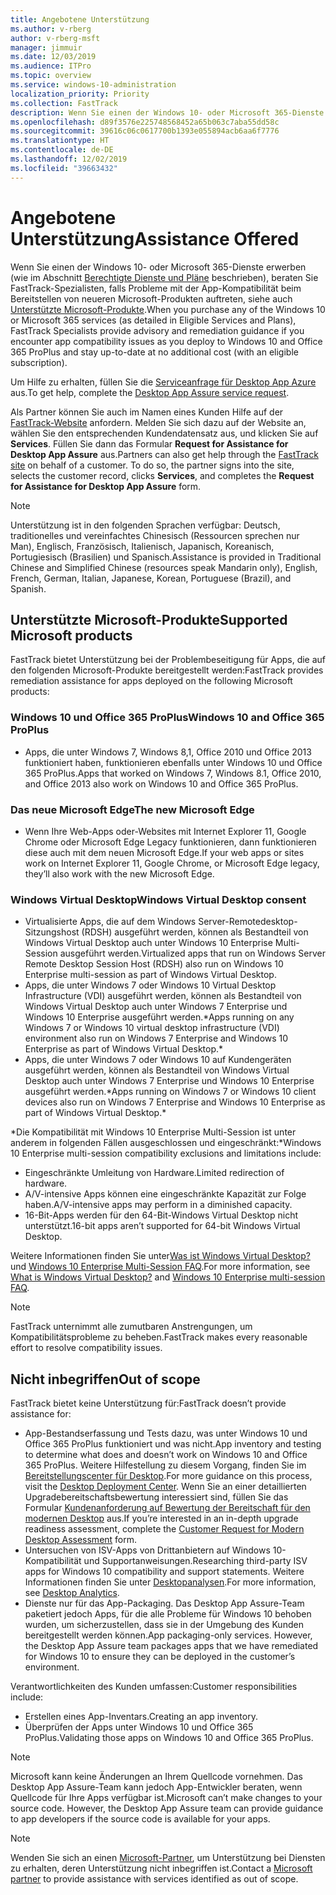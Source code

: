 ```yaml
---
title: Angebotene Unterstützung
ms.author: v-rberg
author: v-rberg-msft
manager: jimmuir
ms.date: 12/03/2019
ms.audience: ITPro
ms.topic: overview
ms.service: windows-10-administration
localization_priority: Priority
ms.collection: FastTrack
description: Wenn Sie einen der Windows 10- oder Microsoft 365-Dienste erwerben, zeigen Ihnen FastTrack-Spezialisten, wie Sie auf Windows 10 und Office 365 ProPlus bereitstellen und ohne zusätzliche Kosten (mit einem berechtigenden Abonnement) auf dem neuesten Stand bleiben.
ms.openlocfilehash: d89f3576e225748568452a65b063c7aba55dd58c
ms.sourcegitcommit: 39616c06c0617700b1393e055894acb6aa6f7776
ms.translationtype: HT
ms.contentlocale: de-DE
ms.lasthandoff: 12/02/2019
ms.locfileid: "39663432"
---
```

# <a name="assistance-offered"></a><span data-ttu-id="8de9b-103">Angebotene Unterstützung</span><span class="sxs-lookup"><span data-stu-id="8de9b-103">Assistance Offered</span></span>  

<span data-ttu-id="8de9b-104">Wenn Sie einen der Windows 10- oder Microsoft 365-Dienste erwerben (wie im Abschnitt [Berechtigte Dienste und Pläne](M365-eligible-services-and-plans.md) beschrieben), beraten Sie FastTrack-Spezialisten, falls Probleme mit der App-Kompatibilität beim Bereitstellen von neueren Microsoft-Produkten auftreten, siehe auch [Unterstützte Microsoft-Produkte](#supported-microsoft-products).</span><span class="sxs-lookup"><span data-stu-id="8de9b-104">When you purchase any of the Windows 10 or Microsoft 365 services (as detailed in Eligible Services and Plans), FastTrack Specialists provide advisory and remediation guidance if you encounter app compatibility issues as you deploy to Windows 10 and Office 365 ProPlus and stay up-to-date at no additional cost (with an eligible subscription).</span></span>

<span data-ttu-id="8de9b-105">Um Hilfe zu erhalten, füllen Sie die [Serviceanfrage für Desktop App Azure](https://go.microsoft.com/fwlink/?linkid=2022721) aus.</span><span class="sxs-lookup"><span data-stu-id="8de9b-105">To get help, complete the [Desktop App Assure service request](https://go.microsoft.com/fwlink/?linkid=2022721).</span></span>

<span data-ttu-id="8de9b-p101">Als Partner können Sie auch im Namen eines Kunden Hilfe auf der [FastTrack-Website](https://go.microsoft.com/fwlink/?linkid=780698) anfordern. Melden Sie sich dazu auf der Website an, wählen Sie den entsprechenden Kundendatensatz aus, und klicken Sie auf **Services**. Füllen Sie dann das Formular **Request for Assistance for Desktop App Assure** aus.</span><span class="sxs-lookup"><span data-stu-id="8de9b-p101">Partners can also get help through the [FastTrack site](https://go.microsoft.com/fwlink/?linkid=780698) on behalf of a customer. To do so, the partner signs into the site, selects the customer record, clicks **Services**, and completes the **Request for Assistance for Desktop App Assure** form.</span></span>

> [!NOTE]
> <span data-ttu-id="8de9b-108">Unterstützung ist in den folgenden Sprachen verfügbar: Deutsch, traditionelles und vereinfachtes Chinesisch (Ressourcen sprechen nur Man), Englisch, Französisch, Italienisch, Japanisch, Koreanisch, Portugiesisch (Brasilien) und Spanisch.</span><span class="sxs-lookup"><span data-stu-id="8de9b-108">Assistance is provided in Traditional Chinese and Simplified Chinese (resources speak Mandarin only), English, French, German, Italian, Japanese, Korean, Portuguese (Brazil), and Spanish.</span></span> 

## <a name="supported-microsoft-products"></a><span data-ttu-id="8de9b-109">Unterstützte Microsoft-Produkte</span><span class="sxs-lookup"><span data-stu-id="8de9b-109">Supported Microsoft products</span></span>

<span data-ttu-id="8de9b-110">FastTrack bietet Unterstützung bei der Problembeseitigung für Apps, die auf den folgenden Microsoft-Produkte bereitgestellt werden:</span><span class="sxs-lookup"><span data-stu-id="8de9b-110">FastTrack provides remediation assistance for apps deployed on the following Microsoft products:</span></span>

### <a name="windows-10-and-office-365-proplus"></a><span data-ttu-id="8de9b-111">Windows 10 und Office 365 ProPlus</span><span class="sxs-lookup"><span data-stu-id="8de9b-111">Windows 10 and Office 365 ProPlus</span></span>

- <span data-ttu-id="8de9b-112">Apps, die unter Windows 7, Windows 8,1, Office 2010 und Office 2013 funktioniert haben, funktionieren ebenfalls unter Windows 10 und Office 365 ProPlus.</span><span class="sxs-lookup"><span data-stu-id="8de9b-112">Apps that worked on Windows 7, Windows 8.1, Office 2010, and Office 2013 also work on Windows 10 and Office 365 ProPlus.</span></span>

### <a name="the-new-microsoft-edge"></a><span data-ttu-id="8de9b-113">Das neue Microsoft Edge</span><span class="sxs-lookup"><span data-stu-id="8de9b-113">The new Microsoft Edge</span></span>

- <span data-ttu-id="8de9b-114">Wenn Ihre Web-Apps oder-Websites mit Internet Explorer 11, Google Chrome oder Microsoft Edge Legacy funktionieren, dann funktionieren diese auch mit dem neuen Microsoft Edge.</span><span class="sxs-lookup"><span data-stu-id="8de9b-114">If your web apps or sites work on Internet Explorer 11, Google Chrome, or Microsoft Edge legacy, they’ll also work with the new Microsoft Edge.</span></span>

### <a name="windows-virtual-desktop"></a><span data-ttu-id="8de9b-115">Windows Virtual Desktop</span><span class="sxs-lookup"><span data-stu-id="8de9b-115">Windows Virtual Desktop consent</span></span>

- <span data-ttu-id="8de9b-116">Virtualisierte Apps, die auf dem Windows Server-Remotedesktop-Sitzungshost (RDSH) ausgeführt werden, können als Bestandteil von Windows Virtual Desktop auch unter Windows 10 Enterprise Multi-Session ausgeführt werden.</span><span class="sxs-lookup"><span data-stu-id="8de9b-116">Virtualized apps that run on Windows Server Remote Desktop Session Host (RDSH) also run on Windows 10 Enterprise multi-session as part of Windows Virtual Desktop.</span></span>
- <span data-ttu-id="8de9b-117">Apps, die unter Windows 7 oder Windows 10 Virtual Desktop Infrastructure (VDI) ausgeführt werden, können als Bestandteil von Windows Virtual Desktop auch unter Windows 7 Enterprise und Windows 10 Enterprise ausgeführt werden.\*</span><span class="sxs-lookup"><span data-stu-id="8de9b-117">Apps running on any Windows 7 or Windows 10 virtual desktop infrastructure (VDI) environment also run on Windows 7 Enterprise and Windows 10 Enterprise as part of Windows Virtual Desktop.\*</span></span>
- <span data-ttu-id="8de9b-118">Apps, die unter Windows 7 oder Windows 10 auf Kundengeräten ausgeführt werden, können als Bestandteil von Windows Virtual Desktop auch unter Windows 7 Enterprise und Windows 10 Enterprise ausgeführt werden.\*</span><span class="sxs-lookup"><span data-stu-id="8de9b-118">Apps running on Windows 7 or Windows 10 client devices also run on Windows 7 Enterprise and Windows 10 Enterprise as part of Windows Virtual Desktop.\*</span></span>

<span data-ttu-id="8de9b-119">\*Die Kompatibilität mit Windows 10 Enterprise Multi-Session ist unter anderem in folgenden Fällen ausgeschlossen und eingeschränkt:</span><span class="sxs-lookup"><span data-stu-id="8de9b-119">\*Windows 10 Enterprise multi-session compatibility exclusions and limitations include:</span></span>
- <span data-ttu-id="8de9b-120">Eingeschränkte Umleitung von Hardware.</span><span class="sxs-lookup"><span data-stu-id="8de9b-120">Limited redirection of hardware.</span></span>
- <span data-ttu-id="8de9b-121">A/V-intensive Apps können eine eingeschränkte Kapazität zur Folge haben.</span><span class="sxs-lookup"><span data-stu-id="8de9b-121">A/V-intensive apps may perform in a diminished capacity.</span></span>
- <span data-ttu-id="8de9b-122">16-Bit-Apps werden für den 64-Bit-Windows Virtual Desktop nicht unterstützt.</span><span class="sxs-lookup"><span data-stu-id="8de9b-122">16-bit apps aren’t supported for 64-bit Windows Virtual Desktop.</span></span>

<span data-ttu-id="8de9b-123">Weitere Informationen finden Sie unter[Was ist Windows Virtual Desktop?](https://docs.microsoft.com/azure/virtual-desktop/overview) und [Windows 10 Enterprise Multi-Session FAQ](https://docs.microsoft.com/azure/virtual-desktop/windows-10-multisession-faq).</span><span class="sxs-lookup"><span data-stu-id="8de9b-123">For more information, see [What is Windows Virtual Desktop?](https://docs.microsoft.com/azure/virtual-desktop/overview) and [Windows 10 Enterprise multi-session FAQ](https://docs.microsoft.com/azure/virtual-desktop/windows-10-multisession-faq).</span></span>

> [!NOTE]
> <span data-ttu-id="8de9b-124">FastTrack unternimmt alle zumutbaren Anstrengungen, um Kompatibilitätsprobleme zu beheben.</span><span class="sxs-lookup"><span data-stu-id="8de9b-124">FastTrack makes every reasonable effort to resolve compatibility issues.</span></span> 

## <a name="out-of-scope"></a><span data-ttu-id="8de9b-125">Nicht inbegriffen</span><span class="sxs-lookup"><span data-stu-id="8de9b-125">Out of scope</span></span>

<span data-ttu-id="8de9b-126">FastTrack bietet keine Unterstützung für:</span><span class="sxs-lookup"><span data-stu-id="8de9b-126">FastTrack doesn’t provide assistance for:</span></span>
- <span data-ttu-id="8de9b-127">App-Bestandserfassung und Tests dazu, was unter Windows 10 und Office 365 ProPlus funktioniert und was nicht.</span><span class="sxs-lookup"><span data-stu-id="8de9b-127">App inventory and testing to determine what does and doesn’t work on Windows 10 and Office 365 ProPlus.</span></span> <span data-ttu-id="8de9b-128">Weitere Hilfestellung zu diesem Vorgang, finden Sie im [Bereitstellungscenter für Desktop](https://go.microsoft.com/fwlink/?linkid=2080140).</span><span class="sxs-lookup"><span data-stu-id="8de9b-128">For more guidance on this process, visit the [Desktop Deployment Center](https://go.microsoft.com/fwlink/?linkid=2080140).</span></span> <span data-ttu-id="8de9b-129">Wenn Sie an einer detaillierten Upgradebereitschaftsbewertung interessiert sind, füllen Sie das Formular [Kundenanforderung auf Bewertung der Bereitschaft für den modernen Desktop](https://go.microsoft.com/fwlink/?linkid=2053818) aus.</span><span class="sxs-lookup"><span data-stu-id="8de9b-129">If you’re interested in an in-depth upgrade readiness assessment, complete the [Customer Request for Modern Desktop Assessment](https://go.microsoft.com/fwlink/?linkid=2053818) form.</span></span>
- <span data-ttu-id="8de9b-130">Untersuchen von ISV-Apps von Drittanbietern auf Windows 10-Kompatibilität und Supportanweisungen.</span><span class="sxs-lookup"><span data-stu-id="8de9b-130">Researching third-party ISV apps for Windows 10 compatibility and support statements.</span></span> <span data-ttu-id="8de9b-131">Weitere Informationen finden Sie unter [Desktopanalysen](https://docs.microsoft.com/sccm/desktop-analytics/overview).</span><span class="sxs-lookup"><span data-stu-id="8de9b-131">For more information, see [Desktop Analytics](https://docs.microsoft.com/sccm/desktop-analytics/overview).</span></span>
- <span data-ttu-id="8de9b-p104">Dienste nur für das App-Packaging. Das Desktop App Assure-Team paketiert jedoch Apps, für die alle Probleme für Windows 10 behoben wurden, um sicherzustellen, dass sie in der Umgebung des Kunden bereitgestellt werden können.</span><span class="sxs-lookup"><span data-stu-id="8de9b-p104">App packaging-only services. However, the Desktop App Assure team packages apps that we have remediated for Windows 10 to ensure they can be deployed in the customer’s environment.</span></span>

<span data-ttu-id="8de9b-134">Verantwortlichkeiten des Kunden umfassen:</span><span class="sxs-lookup"><span data-stu-id="8de9b-134">Customer responsibilities include:</span></span>
- <span data-ttu-id="8de9b-135">Erstellen eines App-Inventars.</span><span class="sxs-lookup"><span data-stu-id="8de9b-135">Creating an app inventory.</span></span>
- <span data-ttu-id="8de9b-136">Überprüfen der Apps unter Windows 10 und Office 365 ProPlus.</span><span class="sxs-lookup"><span data-stu-id="8de9b-136">Validating those apps on Windows 10 and Office 365 ProPlus.</span></span>

> [!NOTE]
> <span data-ttu-id="8de9b-p105">Microsoft kann keine Änderungen an Ihrem Quellcode vornehmen. Das Desktop App Assure-Team kann jedoch App-Entwickler beraten, wenn Quellcode für Ihre Apps verfügbar ist.</span><span class="sxs-lookup"><span data-stu-id="8de9b-p105">Microsoft can’t make changes to your source code. However, the Desktop App Assure team can provide guidance to app developers if the source code is available for your apps.</span></span>

> [!NOTE]
> <span data-ttu-id="8de9b-139">Wenden Sie sich an einen [Microsoft-Partner](https://go.microsoft.com/fwlink/?linkid=2080150), um Unterstützung bei Diensten zu erhalten, deren Unterstützung nicht inbegriffen ist.</span><span class="sxs-lookup"><span data-stu-id="8de9b-139">Contact a [Microsoft partner](https://go.microsoft.com/fwlink/?linkid=2080150) to provide assistance with services identified as out of scope.</span></span>
